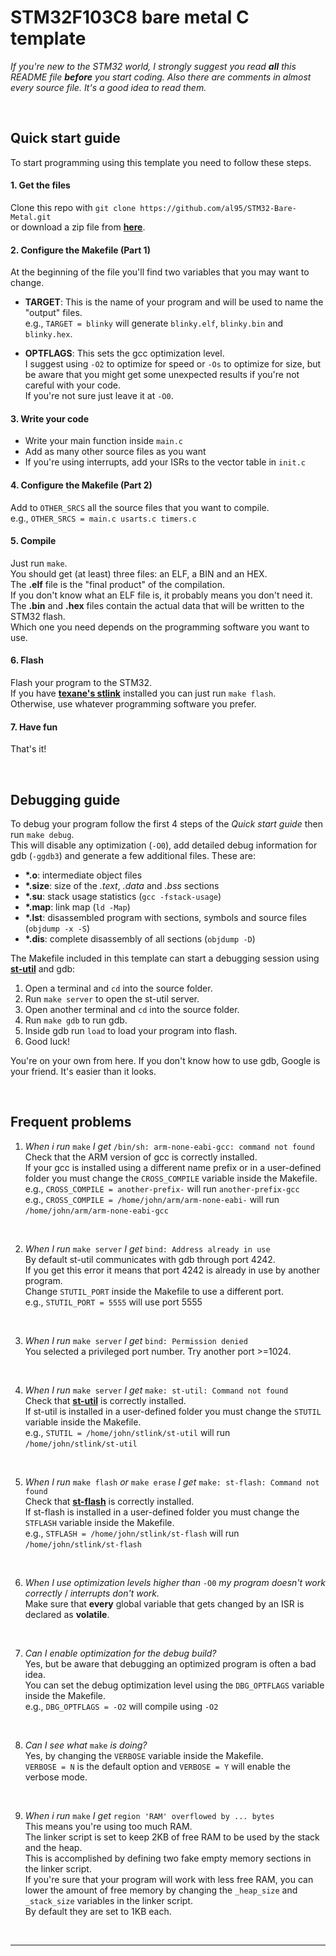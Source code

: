 # STM32F103C8 bare metal C template

_If you're new to the STM32 world, I strongly suggest you read **all** this README file **before** you start coding. Also there are comments in almost every source file. It's a good idea to read them._

&nbsp;

## Quick start guide

To start programming using this template you need to follow these steps.  

#### 1. Get the files

Clone this repo with `git clone https://github.com/al95/STM32-Bare-Metal.git`  
or download a zip file from [**here**](https://github.com/al95/STM32-Bare-Metal/archive/master.zip).  

#### 2. Configure the Makefile (Part 1)

At the beginning of the file you'll find two variables that you may want to change.  

+ **TARGET**: This is the name of your program and will be used to name the "output" files.  
e.g., `TARGET = blinky` will generate `blinky.elf`, `blinky.bin` and `blinky.hex`.  

+ **OPTFLAGS**: This sets the gcc optimization level.  
I suggest using `-O2` to optimize for speed or `-Os` to optimize for size, but be aware that you might get some unexpected results if you're not careful with your code.  
If you're not sure just leave it at `-O0`.  

#### 3. Write your code
+ Write your main function inside `main.c`
+ Add as many other source files as you want
+ If you're using interrupts, add your ISRs to the vector table in `init.c`

#### 4. Configure the Makefile (Part 2)
Add to `OTHER_SRCS` all the source files that you want to compile.  
e.g., `OTHER_SRCS = main.c usarts.c timers.c`  

#### 5. Compile
Just run `make`.  
You should get (at least) three files: an ELF, a BIN and an HEX.  
The **.elf** file is the "final product" of the compilation.  
If you don't know what an ELF file is, it probably means you don't need it.  
The **.bin** and **.hex** files contain the actual data that will be written to the STM32 flash.  
Which one you need depends on the programming software you want to use.  

#### 6. Flash
Flash your program to the STM32.  
If you have [**texane's stlink**](https://github.com/texane/stlink) installed you can just run `make flash`.  
Otherwise, use whatever programming software you prefer.  

#### 7. Have fun
That's it!  

&nbsp;  

## Debugging guide

To debug your program follow the first 4 steps of the *Quick start guide* then run `make debug`.  
This will disable any optimization (`-O0`), add detailed debug information for gdb (`-ggdb3`) and generate a few additional files. These are:  

+ __*.o__: intermediate object files
+ __*.size__: size of the _.text_, _.data_ and _.bss_ sections
+ __*.su__: stack usage statistics (`gcc -fstack-usage`)
+ __*.map__: link map (`ld -Map`)
+ __*.lst__: disassembled program with sections, symbols and source files (`objdump -x -S`)
+ __*.dis__: complete disassembly of all sections (`objdump -D`)

The Makefile included in this template can start a debugging session using [**st-util**](https://github.com/texane/stlink) and gdb:  
1. Open a terminal and `cd` into the source folder.
2. Run `make server` to open the st-util server.
3. Open another terminal and `cd` into the source folder.
4. Run `make gdb` to run gdb.
5. Inside gdb run `load` to load your program into flash.
6. Good luck!

You're on your own from here. If you don't know how to use gdb, Google is your friend. It's easier than it looks.  

&nbsp;  

## Frequent problems

1. *When i run* `make` *I get* `/bin/sh: arm-none-eabi-gcc: command not found`  
Check that the ARM version of gcc is correctly installed.  
If your gcc is installed using a different name prefix or in a user-defined folder you must change the `CROSS_COMPILE` variable inside the Makefile.  
e.g., `CROSS_COMPILE = another-prefix-` will run `another-prefix-gcc`  
e.g., `CROSS_COMPILE = /home/john/arm/arm-none-eabi-` will run `/home/john/arm/arm-none-eabi-gcc`  

&nbsp; 

2. *When I run* `make server` *I get* `bind: Address already in use`  
By default st-util communicates with gdb through port 4242.  
If you get this error it means that port 4242 is already in use by another program.  
Change `STUTIL_PORT` inside the Makefile to use a different port.  
e.g., `STUTIL_PORT = 5555` will use port 5555  

&nbsp; 

3. *When I run* `make server` *I get* `bind: Permission denied`  
You selected a privileged port number. Try another port &gt;=1024.  

&nbsp;

4. *When I run* `make server` *I get* `make: st-util: Command not found`  
Check that [**st-util**](https://github.com/texane/stlink) is correctly installed.  
If st-util is installed in a user-defined folder you must change the `STUTIL` variable inside the Makefile.  
e.g., `STUTIL = /home/john/stlink/st-util` will run `/home/john/stlink/st-util`  

&nbsp;

5. *When I run* `make flash` *or* `make erase` *I get* `make: st-flash: Command not found`  
Check that [**st-flash**](https://github.com/texane/stlink) is correctly installed.  
If st-flash is installed in a user-defined folder you must change the `STFLASH` variable inside the Makefile.  
e.g., `STFLASH = /home/john/stlink/st-flash` will run `/home/john/stlink/st-flash`  

&nbsp;

6. *When I use optimization levels higher than* `-O0` *my program doesn't work correctly* / *interrupts don't work.*  
Make sure that **every** global variable that gets changed by an ISR is declared as **volatile**.  

&nbsp; 

7. *Can I enable optimization for the debug build?*  
Yes, but be aware that debugging an optimized program is often a bad idea.  
You can set the debug optimization level using the `DBG_OPTFLAGS` variable inside the Makefile.   
e.g., `DBG_OPTFLAGS = -O2` will compile using `-O2`  

&nbsp; 

8. *Can I see what* `make` *is doing?*  
Yes, by changing the `VERBOSE` variable inside the Makefile.  
`VERBOSE = N` is the default option and `VERBOSE = Y` will enable the verbose mode.  

&nbsp; 

9. *When i run* `make` *I get* `region 'RAM' overflowed by ... bytes`  
This means you're using too much RAM.  
The linker script is set to keep 2KB of free RAM to be used by the stack and the heap.  
This is accomplished by defining two fake empty memory sections in the linker script.  
If you're sure that your program will work with less free RAM, you can lower the amount of free memory by changing the `_heap_size` and `_stack_size` variables in the linker script.  
By default they are set to 1KB each.  

&nbsp;  

---







